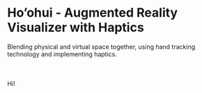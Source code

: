 # Ho’ohui - Augmented Reality Visualizer with Haptics <br> </h2><span style="font-weight:normal">Blending physical and virtual space together, using hand tracking technology and implementing haptics. </span></h2>
<br>
<br>
<br>
<br>
Hi!
